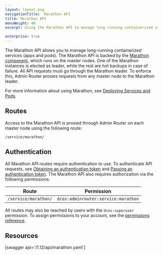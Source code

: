 ```yaml
---
layout: layout.pug
navigationTitle:  Marathon API
title: Marathon API
menuWeight: 40
excerpt: Using the Marathon API to manage long-running containerized services

enterprise: true
---
```


The Marathon API allows you to manage long-running containerized services (apps and pods). The Marathon API is backed by the [Marathon component](/dcos/1.12/overview/architecture/components/#marathon), which runs on the master nodes. One of the Marathon instances is elected as leader, while the rest are hot backups in case of failure. All API requests must go through the Marathon leader. To enforce this, Admin Router proxies requests from any master node to the Marathon leader.

For more information about using Marathon, see [Deploying Services and Pods](/dcos/1.12/deploying-services/).

## Routes

Access to the Marathon API is proxied through Admin Router on each master node using the following route:

```
/service/marathon/
```

## Authentication

All Marathon API routes require authentication to use. To authenticate API requests, see [Obtaining an authentication token](/dcos/1.12/security/ent/iam-api/#obtaining-an-authentication-token) and [Passing an authentication token](/dcos/1.12/security/ent/iam-api/#passing-an-authentication-token). The Marathon API also requires authorization via the following permissions:

| Route | Permission |
|-------|----------|
| `/service/marathon/` | `dcos:adminrouter:service:marathon` |

All routes may also be reached by users with the `dcos:superuser` permission. To assign permissions to your account, see the [permissions reference](/dcos/1.12/security/ent/perms-reference/).

## Resources

[swagger api='/1.12/api/marathon.yaml']
